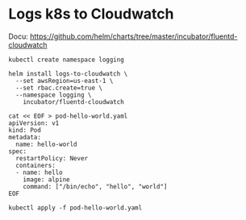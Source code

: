 # Logs k8s to Cloudwatch

Docu: https://github.com/helm/charts/tree/master/incubator/fluentd-cloudwatch

```
kubectl create namespace logging
```
```
helm install logs-to-cloudwatch \
  --set awsRegion=us-east-1 \
  --set rbac.create=true \
  --namespace logging \
    incubator/fluentd-cloudwatch
```

```
cat << EOF > pod-hello-world.yaml
apiVersion: v1
kind: Pod
metadata:
  name: hello-world
spec: 
  restartPolicy: Never
  containers:
  - name: hello
    image: alpine
    command: ["/bin/echo", "hello", "world"]
EOF

kubectl apply -f pod-hello-world.yaml
```
